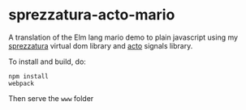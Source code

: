 # sprezzatura-acto-mario

A translation of the Elm lang mario demo to plain javascript using my [sprezzatura](https://github.com/twfarland/sprezzatura) virtual dom library and [acto](https://github.com/twfarland/acto) signals library.

To install and build, do:

	npm install
	webpack

Then serve the `www` folder